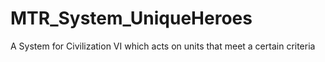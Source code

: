 # MTR_System_UniqueHeroes
 A System for Civilization VI which acts on units that meet a certain criteria
